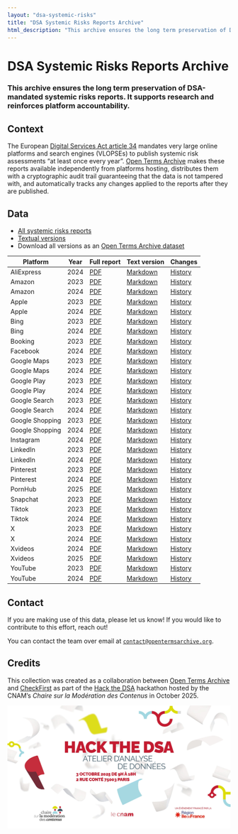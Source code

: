```yaml
---
layout: "dsa-systemic-risks"
title: "DSA Systemic Risks Reports Archive"
html_description: "This archive ensures the long term preservation of DSA-mandated systemic risks reports."
---
```

# DSA Systemic Risks Reports Archive

### This archive ensures the long term preservation of DSA-mandated systemic risks reports. It supports research and reinforces platform accountability.

## Context

The European [Digital Services Act article 34](https://eur-lex.europa.eu/eli/reg/2022/2065/oj/eng#art_34) mandates very large online platforms and search engines (VLOPSEs) to publish systemic risk assessments “at least once every year”. [Open Terms Archive](https://opentermsarchive.org/) makes these reports available independently from platforms hosting, distributes them with a cryptographic audit trail guaranteeing that the data is not tampered with, and automatically tracks any changes applied to the reports after they are published.

## Data

- [All systemic risks reports](https://github.com/OpenTermsArchive/dsa-reports-snapshots/)
- [Textual versions](https://github.com/OpenTermsArchive/dsa-reports-versions/)
- Download all versions as an [Open Terms Archive dataset](https://github.com/OpenTermsArchive/dsa-reports-versions/releases)

<!-- [html-validate-disable-block wcag/h63: markdown does not generate tables with scope attribute] -->
| Platform | Year | Full report | Text version | Changes |
|----------|------|-------------|--------------|---------|
| AliExpress | 2024 | [PDF](https://github.com/OpenTermsArchive/dsa-reports-snapshots/blob/main/AliExpress/Systemic%20Risks%20—%202024.pdf) | [Markdown](https://raw.githubusercontent.com/OpenTermsArchive/dsa-reports-versions/refs/heads/main/AliExpress/Systemic%20Risks%20—%202024.md) | [History](https://github.com/OpenTermsArchive/dsa-reports-versions/commits/main/AliExpress/Systemic%20Risks%20—%202024.md)
| Amazon | 2023 | [PDF](https://github.com/OpenTermsArchive/dsa-reports-snapshots/blob/main/Amazon/Systemic%20Risks%20—%202023.pdf) | [Markdown](https://raw.githubusercontent.com/OpenTermsArchive/dsa-reports-versions/refs/heads/main/Amazon/Systemic%20Risks%20—%202023.md) | [History](https://github.com/OpenTermsArchive/dsa-reports-versions/commits/main/Amazon/Systemic%20Risks%20—%202023.md)
| Amazon | 2024 | [PDF](https://github.com/OpenTermsArchive/dsa-reports-snapshots/blob/main/Amazon/Systemic%20Risks%20—%202024.pdf) | [Markdown](https://raw.githubusercontent.com/OpenTermsArchive/dsa-reports-versions/refs/heads/main/Amazon/Systemic%20Risks%20—%202024.md) | [History](https://github.com/OpenTermsArchive/dsa-reports-versions/commits/main/Amazon/Systemic%20Risks%20—%202024.md)
| Apple | 2023 | [PDF](https://github.com/OpenTermsArchive/dsa-reports-snapshots/blob/main/Apple/Systemic%20Risks%20—%202023.pdf) | [Markdown](https://raw.githubusercontent.com/OpenTermsArchive/dsa-reports-versions/refs/heads/main/Apple/Systemic%20Risks%20—%202023.md) | [History](https://github.com/OpenTermsArchive/dsa-reports-versions/commits/main/Apple/Systemic%20Risks%20—%202023.md)
| Apple | 2024 | [PDF](https://github.com/OpenTermsArchive/dsa-reports-snapshots/blob/main/Apple/Systemic%20Risks%20—%202024.pdf) | [Markdown](https://raw.githubusercontent.com/OpenTermsArchive/dsa-reports-versions/refs/heads/main/Apple/Systemic%20Risks%20—%202024.md) | [History](https://github.com/OpenTermsArchive/dsa-reports-versions/commits/main/Apple/Systemic%20Risks%20—%202024.md)
| Bing | 2023 | [PDF](https://github.com/OpenTermsArchive/dsa-reports-snapshots/blob/main/Bing/Systemic%20Risks%20—%202023.pdf) | [Markdown](https://raw.githubusercontent.com/OpenTermsArchive/dsa-reports-versions/refs/heads/main/Bing/Systemic%20Risks%20—%202023.md) | [History](https://github.com/OpenTermsArchive/dsa-reports-versions/commits/main/Bing/Systemic%20Risks%20—%202023.md)
| Bing | 2024 | [PDF](https://github.com/OpenTermsArchive/dsa-reports-snapshots/blob/main/Bing/Systemic%20Risks%20—%202024.pdf) | [Markdown](https://raw.githubusercontent.com/OpenTermsArchive/dsa-reports-versions/refs/heads/main/Bing/Systemic%20Risks%20—%202024.md) | [History](https://github.com/OpenTermsArchive/dsa-reports-versions/commits/main/Bing/Systemic%20Risks%20—%202024.md)
| Booking | 2023 | [PDF](https://github.com/OpenTermsArchive/dsa-reports-snapshots/blob/main/Booking/Systemic%20Risks%20—%202023.pdf) | [Markdown](https://raw.githubusercontent.com/OpenTermsArchive/dsa-reports-versions/refs/heads/main/Booking/Systemic%20Risks%20—%202023.md) | [History](https://github.com/OpenTermsArchive/dsa-reports-versions/commits/main/Booking/Systemic%20Risks%20—%202023.md)
| Facebook | 2024 | [PDF](https://github.com/OpenTermsArchive/dsa-reports-snapshots/blob/main/Facebook/Systemic%20Risks%20—%202024.pdf) | [Markdown](https://raw.githubusercontent.com/OpenTermsArchive/dsa-reports-versions/refs/heads/main/Facebook/Systemic%20Risks%20—%202024.md) | [History](https://github.com/OpenTermsArchive/dsa-reports-versions/commits/main/Facebook/Systemic%20Risks%20—%202024.md)
| Google Maps | 2023 | [PDF](https://github.com/OpenTermsArchive/dsa-reports-snapshots/blob/main/Google%20Maps/Systemic%20Risks%20—%202023.pdf) | [Markdown](https://raw.githubusercontent.com/OpenTermsArchive/dsa-reports-versions/refs/heads/main/Google%20Maps/Systemic%20Risks%20—%202023.md) | [History](https://github.com/OpenTermsArchive/dsa-reports-versions/commits/main/Google%20Maps/Systemic%20Risks%20—%202023.md)
| Google Maps | 2024 | [PDF](https://github.com/OpenTermsArchive/dsa-reports-snapshots/blob/main/Google%20Maps/Systemic%20Risks%20—%202024.pdf) | [Markdown](https://raw.githubusercontent.com/OpenTermsArchive/dsa-reports-versions/refs/heads/main/Google%20Maps/Systemic%20Risks%20—%202024.md) | [History](https://github.com/OpenTermsArchive/dsa-reports-versions/commits/main/Google%20Maps/Systemic%20Risks%20—%202024.md)
| Google Play | 2023 | [PDF](https://github.com/OpenTermsArchive/dsa-reports-snapshots/blob/main/Google%20Play/Systemic%20Risks%20—%202023.pdf) | [Markdown](https://raw.githubusercontent.com/OpenTermsArchive/dsa-reports-versions/refs/heads/main/Google%20Play/Systemic%20Risks%20—%202023.md) | [History](https://github.com/OpenTermsArchive/dsa-reports-versions/commits/main/Google%20Play/Systemic%20Risks%20—%202023.md)
| Google Play | 2024 | [PDF](https://github.com/OpenTermsArchive/dsa-reports-snapshots/blob/main/Google%20Play/Systemic%20Risks%20—%202024.pdf) | [Markdown](https://raw.githubusercontent.com/OpenTermsArchive/dsa-reports-versions/refs/heads/main/Google%20Play/Systemic%20Risks%20—%202024.md) | [History](https://github.com/OpenTermsArchive/dsa-reports-versions/commits/main/Google%20Play/Systemic%20Risks%20—%202024.md)
| Google Search | 2023 | [PDF](https://github.com/OpenTermsArchive/dsa-reports-snapshots/blob/main/Google%20Search/Systemic%20Risks%20—%202023.pdf) | [Markdown](https://raw.githubusercontent.com/OpenTermsArchive/dsa-reports-versions/refs/heads/main/Google%20Search/Systemic%20Risks%20—%202023.md) | [History](https://github.com/OpenTermsArchive/dsa-reports-versions/commits/main/Google%20Search/Systemic%20Risks%20—%202023.md)
| Google Search | 2024 | [PDF](https://github.com/OpenTermsArchive/dsa-reports-snapshots/blob/main/Google%20Search/Systemic%20Risks%20—%202024.pdf) | [Markdown](https://raw.githubusercontent.com/OpenTermsArchive/dsa-reports-versions/refs/heads/main/Google%20Search/Systemic%20Risks%20—%202024.md) | [History](https://github.com/OpenTermsArchive/dsa-reports-versions/commits/main/Google%20Search/Systemic%20Risks%20—%202024.md)
| Google Shopping | 2023 | [PDF](https://github.com/OpenTermsArchive/dsa-reports-snapshots/blob/main/Google%20Shopping/Systemic%20Risks%20—%202023.pdf) | [Markdown](https://raw.githubusercontent.com/OpenTermsArchive/dsa-reports-versions/refs/heads/main/Google%20Shopping/Systemic%20Risks%20—%202023.md) | [History](https://github.com/OpenTermsArchive/dsa-reports-versions/commits/main/Google%20Shopping/Systemic%20Risks%20—%202023.md)
| Google Shopping | 2024 | [PDF](https://github.com/OpenTermsArchive/dsa-reports-snapshots/blob/main/Google%20Shopping/Systemic%20Risks%20—%202024.pdf) | [Markdown](https://raw.githubusercontent.com/OpenTermsArchive/dsa-reports-versions/refs/heads/main/Google%20Shopping/Systemic%20Risks%20—%202024.md) | [History](https://github.com/OpenTermsArchive/dsa-reports-versions/commits/main/Google%20Shopping/Systemic%20Risks%20—%202024.md)
| Instagram | 2024 | [PDF](https://github.com/OpenTermsArchive/dsa-reports-snapshots/blob/main/Instagram/Systemic%20Risks%20—%202024.pdf) | [Markdown](https://raw.githubusercontent.com/OpenTermsArchive/dsa-reports-versions/refs/heads/main/Instagram/Systemic%20Risks%20—%202024.md) | [History](https://github.com/OpenTermsArchive/dsa-reports-versions/commits/main/Instagram/Systemic%20Risks%20—%202024.md)
| LinkedIn | 2023 | [PDF](https://github.com/OpenTermsArchive/dsa-reports-snapshots/blob/main/LinkedIn/Systemic%20Risks%20—%202023.pdf) | [Markdown](https://raw.githubusercontent.com/OpenTermsArchive/dsa-reports-versions/refs/heads/main/LinkedIn/Systemic%20Risks%20—%202023.md) | [History](https://github.com/OpenTermsArchive/dsa-reports-versions/commits/main/LinkedIn/Systemic%20Risks%20—%202023.md)
| LinkedIn | 2024 | [PDF](https://github.com/OpenTermsArchive/dsa-reports-snapshots/blob/main/LinkedIn/Systemic%20Risks%20—%202024.pdf) | [Markdown](https://raw.githubusercontent.com/OpenTermsArchive/dsa-reports-versions/refs/heads/main/LinkedIn/Systemic%20Risks%20—%202024.md) | [History](https://github.com/OpenTermsArchive/dsa-reports-versions/commits/main/LinkedIn/Systemic%20Risks%20—%202024.md)
| Pinterest | 2023 | [PDF](https://github.com/OpenTermsArchive/dsa-reports-snapshots/blob/main/Pinterest/Systemic%20Risks%20—%202023.pdf) | [Markdown](https://raw.githubusercontent.com/OpenTermsArchive/dsa-reports-versions/refs/heads/main/Pinterest/Systemic%20Risks%20—%202023.md) | [History](https://github.com/OpenTermsArchive/dsa-reports-versions/commits/main/Pinterest/Systemic%20Risks%20—%202023.md)
| Pinterest| 2024 | [PDF](https://github.com/OpenTermsArchive/dsa-reports-snapshots/blob/main/Pinterest/Systemic%20Risks%20—%202024.pdf) | [Markdown](https://raw.githubusercontent.com/OpenTermsArchive/dsa-reports-versions/refs/heads/main/Pinterest/Systemic%20Risks%20—%202024.md) | [History](https://github.com/OpenTermsArchive/dsa-reports-versions/commits/main/Pinterest/Systemic%20Risks%20—%202024.md)
| PornHub | 2025 | [PDF](https://github.com/OpenTermsArchive/dsa-reports-snapshots/blob/main/PornHub/Systemic%20Risks%20—%202025.pdf) | [Markdown](https://raw.githubusercontent.com/OpenTermsArchive/dsa-reports-versions/refs/heads/main/PornHub/Systemic%20Risks%20—%202025.md) | [History](https://github.com/OpenTermsArchive/dsa-reports-versions/commits/main/PornHub/Systemic%20Risks%20—%202025.md)
| Snapchat | 2023 | [PDF](https://github.com/OpenTermsArchive/dsa-reports-snapshots/blob/main/Snapchat/Systemic%20Risks%20—%202023.pdf) | [Markdown](https://raw.githubusercontent.com/OpenTermsArchive/dsa-reports-versions/refs/heads/main/Snapchat/Systemic%20Risks%20—%202023.md) | [History](https://github.com/OpenTermsArchive/dsa-reports-versions/commits/main/Snapchat/Systemic%20Risks%20—%202023.md)
| Tiktok | 2023 | [PDF](https://github.com/OpenTermsArchive/dsa-reports-snapshots/blob/main/Tiktok/Systemic%20Risks%20—%202023.pdf) | [Markdown](https://raw.githubusercontent.com/OpenTermsArchive/dsa-reports-versions/refs/heads/main/Tiktok/Systemic%20Risks%20—%202023.md) | [History](https://github.com/OpenTermsArchive/dsa-reports-versions/commits/main/Tiktok/Systemic%20Risks%20—%202023.md)
| Tiktok | 2024 | [PDF](https://github.com/OpenTermsArchive/dsa-reports-snapshots/blob/main/Tiktok/Systemic%20Risks%20—%202024.pdf) | [Markdown](https://raw.githubusercontent.com/OpenTermsArchive/dsa-reports-versions/refs/heads/main/Tiktok/Systemic%20Risks%20—%202024.md) | [History](https://github.com/OpenTermsArchive/dsa-reports-versions/commits/main/Tiktok/Systemic%20Risks%20—%202024.md)
| X | 2023 | [PDF](https://github.com/OpenTermsArchive/dsa-reports-snapshots/blob/main/X/Systemic%20Risks%20—%202023.pdf) | [Markdown](https://raw.githubusercontent.com/OpenTermsArchive/dsa-reports-versions/refs/heads/main/X/Systemic%20Risks%20—%202023.md) | [History](https://github.com/OpenTermsArchive/dsa-reports-versions/commits/main/X/Systemic%20Risks%20—%202023.md)
| X | 2024 | [PDF](https://github.com/OpenTermsArchive/dsa-reports-snapshots/blob/main/X/Systemic%20Risks%20—%202024.pdf) | [Markdown](https://raw.githubusercontent.com/OpenTermsArchive/dsa-reports-versions/refs/heads/main/X/Systemic%20Risks%20—%202024.md) | [History](https://github.com/OpenTermsArchive/dsa-reports-versions/commits/main/X/Systemic%20Risks%20—%202024.md)
| Xvideos | 2024 | [PDF](https://github.com/OpenTermsArchive/dsa-reports-snapshots/blob/main/Xvideos/Systemic%20Risks%20—%202024.pdf) | [Markdown](https://raw.githubusercontent.com/OpenTermsArchive/dsa-reports-versions/refs/heads/main/Xvideos/Systemic%20Risks%20—%202024.md) | [History](https://github.com/OpenTermsArchive/dsa-reports-versions/commits/main/Xvideos/Systemic%20Risks%20—%202024.md)
| Xvideos | 2025 | [PDF](https://github.com/OpenTermsArchive/dsa-reports-snapshots/blob/main/Xvideos/Systemic%20Risks%20—%202025.pdf) | [Markdown](https://raw.githubusercontent.com/OpenTermsArchive/dsa-reports-versions/refs/heads/main/Xvideos/Systemic%20Risks%20—%202025.md) | [History](https://github.com/OpenTermsArchive/dsa-reports-versions/commits/main/Xvideos/Systemic%20Risks%20—%202025.md)
| YouTube | 2023 | [PDF](https://github.com/OpenTermsArchive/dsa-reports-snapshots/blob/main/Youtube/Systemic%20Risks%20—%202023.pdf) | [Markdown](https://raw.githubusercontent.com/OpenTermsArchive/dsa-reports-versions/refs/heads/main/Youtube/Systemic%20Risks%20—%202023.md) | [History](https://github.com/OpenTermsArchive/dsa-reports-versions/commits/main/Youtube/Systemic%20Risks%20—%202023.md)
| YouTube | 2024 | [PDF](https://github.com/OpenTermsArchive/dsa-reports-snapshots/blob/main/Youtube/Systemic%20Risks%20—%202024.pdf) | [Markdown](https://raw.githubusercontent.com/OpenTermsArchive/dsa-reports-versions/refs/heads/main/Youtube/Systemic%20Risks%20—%202024.md) | [History](https://github.com/OpenTermsArchive/dsa-reports-versions/commits/main/Youtube/Systemic%20Risks%20—%202024.md)

## Contact

If you are making use of this data, please let us know!
If you would like to contribute to this effort, reach out!

You can contact the team over email at [`contact@opentermsarchive.org`](mailto:contact@opentermsarchive.org?subject=DSA%20Systemic%20Risks%20Reports).

## Credits

This collection was created as a collaboration between [Open Terms Archive](https://opentermsarchive.org/) and [CheckFirst](https://checkfirst.network) as part of the [Hack the DSA](https://regulation-tech.cnam.fr/hack-the-dsa/) hackathon hosted by the CNAM’s _Chaire sur la Modération des Contenus_ in October 2025.

[![Hack the DSA](/images/hack-the-dsa.jpg)](https://regulation-tech.cnam.fr/hack-the-dsa/)

